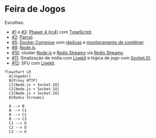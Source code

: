 # Feira de Jogos

Escolhas:

- [#1](https://github.com/feira-de-jogos/feira-de-jogos/issues/1) e [#3](https://github.com/feira-de-jogos/feira-de-jogos/issues/3): [Phaser 4 (rc4)](https://phaser.io/news/2025/05/phaser-mega-update)  com [TypeScript](https://www.typescriptlang.org/).
- [#2](https://github.com/feira-de-jogos/feira-de-jogos/issues/2): [Parcel](https://parceljs.org/).
- [#5](https://github.com/feira-de-jogos/feira-de-jogos/issues/5): [Docker Compose](https://docs.docker.com/compose/) com [réplicas](https://docs.docker.com/reference/compose-file/deploy/#replicas) e [monitoramento de contêiner](https://docs.docker.com/reference/compose-file/services/#healthcheck).
- [#8](https://github.com/feira-de-jogos/feira-de-jogos/issues/8): [Node.js](https://nodejs.org/).
- [#10](https://github.com/feira-de-jogos/feira-de-jogos/issues/10): cluster [Node.js](https://nodejs.org/) e [Redis Streams](https://redis.io/) via [Redis Streams](https://socket.io/docs/v4/redis-streams-adapter/).
- [#11](https://github.com/feira-de-jogos/feira-de-jogos/issues/11): Sinalização de mídia com [Livekit](https://livekit.io/) e lógica de jogo com [Socket.IO](https://socket.io/).
- [#12](https://github.com/feira-de-jogos/feira-de-jogos/issues/12): SFU com [Livekit](https://livekit.io/).

```mermaid
flowchart LR
  A[Jogador]
  B[Proxy HTTP]
  C1[Node.js + Socket.IO]
  C2[Node.js + Socket.IO]
  C3[Node.js + Socket.IO]
  D[Redis Streams]

  A --> B
  B --> C1
  B --> C2
  B --> C3
  C1 --> D
  C2 --> D
  C3 --> D
```
